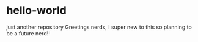 # hello-world
just another repository
Greetings nerds, I super new to this so planning to be a future nerd!!
